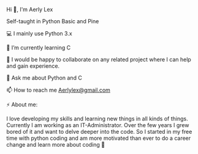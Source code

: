 Hi 👋, I'm Aerly Lex

Self-taught in Python Basic and Pine

💻 I mainly use Python 3.x

🌱 I’m currently learning C 

💞️ I would be happy to collaborate on any related project where I can help and gain experience.

💬 Ask me about Python and C

📫 How to reach me Aerlylex@gmail.com


⚡ About me:

I love developing my skills and learning new things in all kinds of things.
Currently I am working as an IT-Administrator. Over the few years I grew bored of it and want to delve deeper into the code. So I started in my free time with python coding and am more motivated than ever to do a career change and learn more about coding 🌠
